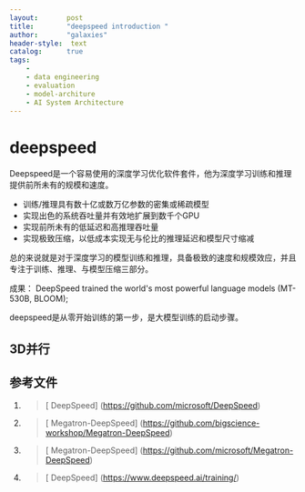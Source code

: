 ```yaml
---
layout:       post
title:        "deepspeed introduction "
author:       "galaxies"
header-style:  text
catalog:      true
tags:
    - 
    - data engineering
    - evaluation
    - model-architure
    - AI System Architecture
---
```


# deepspeed

Deepspeed是一个容易使用的深度学习优化软件套件，他为深度学习训练和推理提供前所未有的规模和速度。
* 训练/推理具有数十亿或数万亿参数的密集或稀疏模型
* 实现出色的系统吞吐量并有效地扩展到数千个GPU
* 实现前所未有的低延迟和高推理吞吐量
* 实现极致压缩，以低成本实现无与伦比的推理延迟和模型尺寸缩减

总的来说就是对于深度学习的模型训练和推理，具备极致的速度和规模效应，并且专注于训练、推理、与模型压缩三部分。

成果：
DeepSpeed trained the world's most powerful language models (MT-530B, BLOOM);

deepspeed是从零开始训练的第一步，是大模型训练的启动步骤。


## 3D并行


## 参考文件

1.  > [ DeepSpeed]
   (https://github.com/microsoft/DeepSpeed) 

2.  > [ Megatron-DeepSpeed]
   (https://github.com/bigscience-workshop/Megatron-DeepSpeed) 

3.  > [ Megatron-DeepSpeed]
   (https://github.com/microsoft/Megatron-DeepSpeed) 

4.  > [ DeepSpeed]
   (https://www.deepspeed.ai/training/) 


